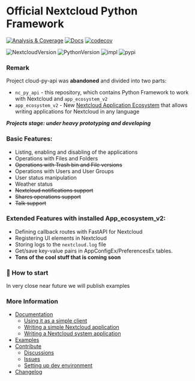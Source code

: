# Official Nextcloud Python Framework

[![Analysis & Coverage](https://github.com/cloud-py-api/nc_py_api/actions/workflows/analysis-coverage.yml/badge.svg)](https://github.com/cloud-py-api/nc_py_api/actions/workflows/analysis-coverage.yml)
[![Docs](https://github.com/cloud-py-api/nc_py_api/actions/workflows/docs.yml/badge.svg)](https://cloud-py-api.github.io/nc_py_api/)
[![codecov](https://codecov.io/github/cloud-py-api/nc_py_api/branch/main/graph/badge.svg?token=C91PL3FYDQ)](https://codecov.io/github/cloud-py-api/nc_py_api)

![NextcloudVersion](https://img.shields.io/badge/Nextcloud-26%20%7C%2027%20%7C%2028-blue)
![PythonVersion](https://img.shields.io/badge/python-3.9%20%7C%203.10%20%7C%203.11%20%7C%203.12-blue)
![impl](https://img.shields.io/pypi/implementation/nc_py_api)
![pypi](https://img.shields.io/pypi/v/nc_py_api.svg)

### Remark

Project cloud-py-api was **abandoned** and divided into two parts:
 * `nc_py_api` - this repository, which contains Python Framework to work with Nextcloud and `app_ecosystem_v2`
 * `app_ecosystem_v2` - New [Nextcloud Application Ecosystem](https://github.com/cloud-py-api/app_ecosystem_v2) that allows writing applications for Nextcloud in any language

**_Projects stage: under heavy prototyping and developing_**

### Basic Features:
 * Listing, enabling and disabling of the applications
 * Operations with Files and Folders
 * ~~Operations with Trash bin and File versions~~
 * Operations with Users and User Groups
 * User status manipulation
 * Weather status
 * ~~Nextcloud notifications support~~
 * ~~Shares operations support~~
 * ~~Talk support~~

### Extended Features with installed App_ecosystem_v2:
 * Defining callback routes with FastAPI for Nextcloud
 * Registering UI elements in Nextcloud
 * Storing logs to the `nextcloud.log` file
 * Get/save key-value pairs in AppConfigEx/PreferencesEx tables.
 * **Tons of the cool stuff that is coming soon**

### 🚀 How to start

In very close near future we will publish examples

### More Information

- [Documentation](https://nc_py_api.readthedocs.io/)
  - [Using it as a simple client](to-do)
  - [Writing a simple Nextcloud application](to-do)
  - [Writing a Nextcloud system application](to-do)
- [Examples](https://github.com/cloud-py-api/nc_py_api/tree/main/examples)
- [Contribute](https://github.com/cloud-py-api/nc_py_api/blob/main/.github/CONTRIBUTING.md)
  - [Discussions](https://github.com/cloud-py-api/nc_py_api/discussions)
  - [Issues](https://github.com/cloud-py-api/nc_py_api/issues)
  - [Setting up dev environment](to-do)
- [Changelog](https://github.com/cloud-py-api/nc_py_api/blob/main/CHANGELOG.md)

